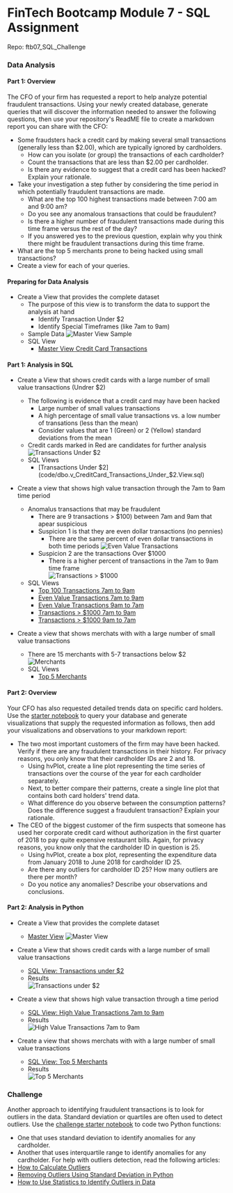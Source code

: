 # FinTech Bootcamp Module 7 - SQL Assignment
Repo: ftb07_SQL_Challenge
  
### Data Analysis  
#### Part 1: Overview  
The CFO of your firm has requested a report to help analyze potential fraudulent transactions. Using your newly created database, generate queries that will discover the information needed to answer the following questions, then use your repository's ReadME file to create a markdown report you can share with the CFO:  
* Some fraudsters hack a credit card by making several small transactions (generally less than $2.00), which are typically ignored by cardholders.   
  * How can you isolate (or group) the transactions of each cardholder?  
  * Count the transactions that are less than $2.00 per cardholder.   
  * Is there any evidence to suggest that a credit card has been hacked? Explain your rationale.  
* Take your investigation a step futher by considering the time period in which potentially fraudulent transactions are made.   
  * What are the top 100 highest transactions made between 7:00 am and 9:00 am?  
  * Do you see any anomalous transactions that could be fraudulent?  
  * Is there a higher number of fraudulent transactions made during this time frame versus the rest of the day?  
  * If you answered yes to the previous question, explain why you think there might be fraudulent transactions during this time frame.  
* What are the top 5 merchants prone to being hacked using small transactions?  
* Create a view for each of your queries.  

#### Preparing for Data Analysis
* Create a View that provides the complete dataset  
    * The purpose of this view is to transform the data to support the analysis at hand
      * Identify Transaction Under $2
      * Identify Special Timeframes (like 7am to 9am)
    * Sample Data
      ![Master View Sample](images/ssms_Master_View_Sample.png)
    * SQL View  
      * [Master View Credit Card Transactions](code/dbo.v__CreditCard_Transactions_FullDataset.View.sql)
    
#### Part 1: Analysis in SQL  
* Create a View that shows credit cards with a large number of small value transactions (Undrer $2)  
    * The following is evidence that a credit card may have been hacked
      * Large number of small values transactions
      * A high percentage of small value transactions vs. a low number of transations (less than the mean)
      * Consider values that are 1 (Green) or 2 (Yellow) standard deviations from the mean
    * Credit cards marked in Red are candidates for further analysis  
      ![Transactions Under $2](images/Analysis_Transactions_Under_2.png)  
    * SQL Views  
      * [Transactions Under $2](code/dbo.v_CreditCard_Transactions_Under_$2.View.sql)  

* Create a view that shows high value transaction through the 7am to 9am time period  
    * Anomalus transactions that may be fraudulent 
      * There are 9 transactions > $100) between 7am and 9am that apear suspicious
      * Suspicion 1 is that they are even dollar transactions (no pennies)   
        * There are the same percent of even dollar transactions in both time periods
        ![Even Value Transactions](images/Analysis_Transactions_Top100_7to9.png)   
      * Suspicion 2 are the transactions Over $1000 
        * There is a higher percent of transactions in the 7am to 9am time frame    
        ![Transactions > $1000](images/Analysis_Transactions_Top100_7to9.png) 
    * SQL Views
      * [Top 100 Transactions 7am to 9am](code/dbo.v_CreditCard_Transactions_Between_7am_9am_Top100.View.sql)  
      * [Even Value Transactions 7am to 9am](code/dbo.v_CreditCard_Transactions_Between_7am_9am_Even.View.sql)  
      * [Even Value Transactions 9am to 7am](code/dbo.v_CreditCard_Transactions_Between_9am_7am_Even.View.View.sql)  
      * [Transactions > $1000 7am to 9am](code/dbo.v_CreditCard_Transactions_Between_7am_9am_Over_1000.View.sql)  
      * [Transactions > $1000 9am to 7am](code/dbo.v_CreditCard_Transactions_Between_9am_7am_Over_1000.View.sql)  
  
* Create a view that shows merchats with with a large number of small value transactions  
    * There are 15 merchants with 5-7 transactions below $2  
      ![Merchants](images/Analysis_Transactions_Under_2_Merchant.png)  
    * SQL Views
      * [Top 5 Merchants](code/dbo.v_CreditCard_Transactions_Under_$2_Merchant.View.sql)  
    
#### Part 2: Overview   
Your CFO has also requested detailed trends data on specific card holders. Use the [starter notebook](Starter_Files/challenge.ipynb) to query your database and generate visualizations that supply the requested information as follows, then add your visualizations and observations to your markdown report:  
* The two most important customers of the firm may have been hacked. Verify if there are any fraudulent transactions in their history. For privacy reasons, you only know that their cardholder IDs are 2 and 18.  
  * Using hvPlot, create a line plot representing the time series of transactions over the course of the year for each cardholder separately.   
  * Next, to better compare their patterns, create a single line plot that contains both card holders' trend data.   
  * What difference do you observe between the consumption patterns? Does the difference suggest a fraudulent transaction? Explain your rationale.  
* The CEO of the biggest customer of the firm suspects that someone has used her corporate credit card without authorization in the first quarter of 2018 to pay quite expensive restaurant bills. Again, for privacy reasons, you know only that the cardholder ID in question is 25.  
  * Using hvPlot, create a box plot, representing the expenditure data from January 2018 to June 2018 for cardholder ID 25.    
  * Are there any outliers for cardholder ID 25? How many outliers are there per month?  
  * Do you notice any anomalies? Describe your observations and conclusions.  
  
#### Part 2: Analysis in Python  
* Create a View that provides the complete dataset  
    * [Master View](code/dbo.v__CreditCard_Transactions_FullDataset.View.sql)
    ![Master View](images/ssms_Master_View_Sample.png)

* Create a View that shows credit cards with a large number of small value transactions  
    * [SQL View: Transactions under $2](code/dbo.v_Credit_Cards_Trans_Under_%242.View.sql)  
    * Results  
    ![Transactions under $2](ssms_LowValueTransactions.png)  
  
* Create a view that shows high value transaction through a time period  
    * [SQL View: High Value Transactions 7am to 9am](code/dbo.v_HighestValue_Trans_Between_7and9am.View.sql)  
    * Results  
    ![High Value Transactions 7am to 9am](ssms_HighValueTransactions.png)  
  
* Create a view that shows merchats with with a large number of small value transactions  
    * [SQL View: Top 5 Merchants](code/dbo.v_Merchant_Trans_Under_%242.View.sql)  
    * Results  
    ![Top 5 Merchants](sssms_Top5_Merchants.png)  


### Challenge
Another approach to identifying fraudulent transactions is to look for outliers in the data. Standard deviation or quartiles are often used to detect outliers.
Use the [challenge starter notebook](Starter_Files/challenge.ipynb) to code two Python functions:
* One that uses standard deviation to identify anomalies for any cardholder.
* Another that uses interquartile range to identify anomalies for any cardholder.
For help with outliers detection, read the following articles:
* [How to Calculate Outliers](https://www.wikihow.com/Calculate-Outliers)
* [Removing Outliers Using Standard Deviation in Python](https://www.kdnuggets.com/2017/02/removing-outliers-standard-deviation-python.html)
* [How to Use Statistics to Identify Outliers in Data](https://machinelearningmastery.com/how-to-use-statistics-to-identify-outliers-in-data/)



